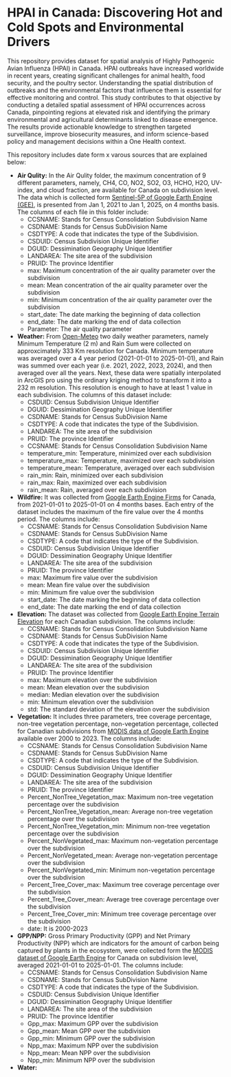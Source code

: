 # HPAI in Canada: Discovering Hot and Cold Spots and Environmental Drivers

This repository provides dataset for spatial analysis of Highly Pathogenic Avian Influenza (HPAI) in Canada. 
HPAI outbreaks have increased worldwide in recent years, creating significant challenges for animal health, food security, and the poultry sector. Understanding the spatial distribution of outbreaks and the environmental factors that influence them is essential for effective monitoring and control. This study contributes to that objective by conducting a detailed spatial assessment of HPAI occurrences across Canada, pinpointing regions at elevated risk and identifying the primary environmental and agricultural determinants linked to disease emergence. The results provide actionable knowledge to strengthen targeted surveillance, improve biosecurity measures, and inform science-based policy and management decisions within a One Health context.

This repository includes date form x varous sources that are explained below:
- **Air Qulity:** In the Air Qulity folder, the maximum concentration of 9 different parameters, namely, CH4, CO, NO2, SO2, O3, HCHO, H2O, UV-index, and cloud fraction, are available for Canada on subdivision level. The data which is collected form [Sentinel-5P of Google Earth Engine (GEE)](https://developers.google.com/earth-engine/datasets/catalog/sentinel-5p), is presented from Jan 1, 2021 to Jan 1, 2025, on 4 months basis. The columns of each file in this folder include:
    * CCSNAME: Stands for Census Consolidation Subdivision Name
    * CSDNAME: Stands for Census SubDivision Name
    * CSDTYPE: A code that indicates the type of the Subdivision.
    * CSDUID: Census Subdivision Unique Identifier
    * DGUID: Dessimination Geography Unique Identifier
    * LANDAREA: The site area of the subdivision
    * PRUID: The province Identifier
    * max: Maximum concentration of the air quality parameter over the subdivision
    * mean: Mean concentration of the air quality parameter over the subdivision
    * min: Minimum concentration of the air quality parameter over the subdivision
    * start_date: The date marking the beginning of data collection
    * end_date: The date marking the end of data collection
    * Parameter: The air quality parameter
- **Weather:** From [Open-Meteo](https://open-meteo.com/en/docs/historical-weather-api) two daily weather parameters, namely Minimum Temperature (2 m) and Rain Sum were collected on approxcimately 333 Km resolution for Canada. Minimum temperature was averaged over a 4 year period (2021-01-01 to 2025-01-01), and Rain was summed over each year (i.e. 2021, 2022, 2023, 2024), and then averaged over all the years. Next, these data were spatially interpolated in ArcGIS pro using the ordinary kriging method to transform it into a 232 m resolution. This resolution is enough to have at least 1 value in each subdivision. The columns of this dataset include:
    * CSDUID: Census Subdivision Unique Identifier
    * DGUID: Dessimination Geography Unique Identifier
    * CSDNAME: Stands for Census SubDivision Name
    * CSDTYPE: A code that indicates the type of the Subdivision.
    * LANDAREA: The site area of the subdivision
    * PRUID: The province Identifier
    * CCSNAME: Stands for Census Consolidation Subdivision Name
    * temperature_min: Temperature, minimized over each subdivision
    * temperature_max: Temperature, maximized over each subdivision
    * temperature_mean: Temperature, averaged over each subdivision
    * rain_min: Rain, minimized over each subdivision
    * rain_max: Rain, maximized over each subdivision
    * rain_mean: Rain, averaged over each subdivision
- **Wildfire:** It was collected from [Google Earth Engine Firms](https://developers.google.com/earth-engine/datasets/catalog/FIRMS) for Canada, from 2021-01-01 to 2025-01-01 on 4 months bases. Each entry of the dataset includes the maximum of the fire value over the 4 months period. The columns include:
    * CCSNAME: Stands for Census Consolidation Subdivision Name
    * CSDNAME: Stands for Census SubDivision Name
    * CSDTYPE: A code that indicates the type of the Subdivision.
    * CSDUID: Census Subdivision Unique Identifier
    * DGUID: Dessimination Geography Unique Identifier
    * LANDAREA: The site area of the subdivision
    * PRUID: The province Identifier
    * max: Maximum fire value over the subdivision
    * mean: Mean fire value over the subdivision
    * min: Minimum fire value over the subdivision
    * start_date: The date marking the beginning of data collection
    * end_date: The date marking the end of data collection
- **Elevation:** The dataset was collected from [Google Earth Engine Terrain Elevation](https://developers.google.com/earth-engine/datasets/catalog/USGS_GMTED2010_FULL) for each Canadian subdivision. The columns include:
    * CCSNAME: Stands for Census Consolidation Subdivision Name
    * CSDNAME: Stands for Census SubDivision Name
    * CSDTYPE: A code that indicates the type of the Subdivision.
    * CSDUID: Census Subdivision Unique Identifier
    * DGUID: Dessimination Geography Unique Identifier
    * LANDAREA: The site area of the subdivision
    * PRUID: The province Identifier
    * max: Maximum elevation over the subdivision
    * mean: Mean elevation over the subdivision
    * median: Median elevation over the subdivision
    * min: Minimum elevation over the subdivision
    * std: The standard deviation of the elevation over the subdivision
- **Vegetation:** It includes three parameters, tree coverage percentage, non-tree vegetation percentage, non-vegetation percentage, collected for Canadian subdivisions from [MODIS data of Google Earth Engine](https://developers.google.com/earth-engine/datasets/catalog/MODIS_006_MOD44B#bands) available over 2000 to 2023. The columns include:
    * CCSNAME: Stands for Census Consolidation Subdivision Name
    * CSDNAME: Stands for Census SubDivision Name
    * CSDTYPE: A code that indicates the type of the Subdivision.
    * CSDUID: Census Subdivision Unique Identifier
    * DGUID: Dessimination Geography Unique Identifier
    * LANDAREA: The site area of the subdivision
    * PRUID: The province Identifier
    * Percent_NonTree_Vegetation_max: Maximum non-tree vegetation percentage over the subdivision
    * Percent_NonTree_Vegetation_mean: Average non-tree vegetation percentage over the subdivision
    * Percent_NonTree_Vegetation_min: Minimum non-tree vegetation percentage over the subdivision
    * Percent_NonVegetated_max: Maximum non-vegetation percentage over the subdivision
    * Percent_NonVegetated_mean: Average non-vegetation percentage over the subdivision
    * Percent_NonVegetated_min: Minimum non-vegetation percentage over the subdivision
    * Percent_Tree_Cover_max: Maximum tree coverage percentage over the subdivision
    * Percent_Tree_Cover_mean: Average tree coverage percentage over the subdivision
    * Percent_Tree_Cover_min: Minimum tree coverage percentage over the subdivision
    * date: It is 2000-2023
-  **GPP/NPP:** Gross Primary Productivity (GPP) and Net Primary Productivity (NPP) which are indicators for the amount of carbon being captured by plants in the ecosystem, were collected form the [MODIS dataset of Google Earth Engine](https://developers.google.com/earth-engine/datasets/catalog/MODIS_061_MOD17A3HGF) for Canada on subdivision level, averaged 2021-01-01 to 2025-01-01. The columns include:
    * CCSNAME: Stands for Census Consolidation Subdivision Name
    * CSDNAME: Stands for Census SubDivision Name
    * CSDTYPE: A code that indicates the type of the Subdivision.
    * CSDUID: Census Subdivision Unique Identifier
    * DGUID: Dessimination Geography Unique Identifier
    * LANDAREA: The site area of the subdivision
    * PRUID: The province Identifier
    * Gpp_max: Maximum GPP over the subdivision
    * Gpp_mean: Mean GPP over the subdivision
    * Gpp_min: Minimum GPP over the subdivision
    * Npp_max: Maximum NPP over the subdivision
    * Npp_mean: Mean NPP over the subdivision
    * Npp_min: Minimum NPP over the subdivision
-  **Water:** 

